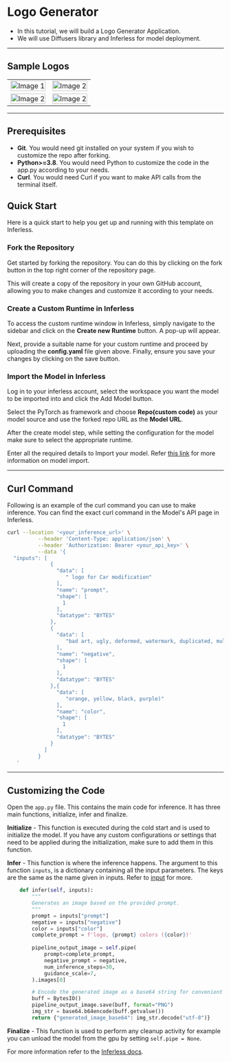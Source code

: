 # Logo Generator
 - In this tutorial, we will build a Logo Generator Application.
 - We will use Diffusers library and Inferless for model deployment.
---
## Sample Logos
<table>
  <tr>
    <td><img src="https://i.postimg.cc/RSYJXQYn/img1.png?dl=1" alt="Image 1" style="width: 100%;"></td>
    <td><img src="https://i.postimg.cc/vB4JXdNk/img2.png?dl=1" alt="Image 2" style="width: 100%;"></td>
  </tr>
  <tr>
    <td><img src="https://i.postimg.cc/hcZxjns0/img4.png?dl=1" alt="Image 2" style="width: 100%;"></td>
    <td><img src="https://i.postimg.cc/X3FDd2mF/img3.png?dl=1" alt="Image 2" style="width: 100%;"></td>
  </tr>
</table>

---
## Prerequisites
- **Git**. You would need git installed on your system if you wish to customize the repo after forking.
- **Python>=3.8**. You would need Python to customize the code in the app.py according to your needs.
- **Curl**. You would need Curl if you want to make API calls from the terminal itself.

## Quick Start
Here is a quick start to help you get up and running with this template on Inferless.

### Fork the Repository
Get started by forking the repository. You can do this by clicking on the fork button in the top right corner of the repository page.

This will create a copy of the repository in your own GitHub account, allowing you to make changes and customize it according to your needs.

### Create a Custom Runtime in Inferless
To access the custom runtime window in Inferless, simply navigate to the sidebar and click on the **Create new Runtime** button. A pop-up will appear.

Next, provide a suitable name for your custom runtime and proceed by uploading the **config.yaml** file given above. Finally, ensure you save your changes by clicking on the save button.

### Import the Model in Inferless
Log in to your inferless account, select the workspace you want the model to be imported into and click the Add Model button.

Select the PyTorch as framework and choose **Repo(custom code)** as your model source and use the forked repo URL as the **Model URL**.

After the create model step, while setting the configuration for the model make sure to select the appropriate runtime.

Enter all the required details to Import your model. Refer [this link](https://docs.inferless.com/integrations/github-custom-code) for more information on model import.

---
## Curl Command
Following is an example of the curl command you can use to make inference. You can find the exact curl command in the Model's API page in Inferless.

```bash
curl --location '<your_inference_url>' \
          --header 'Content-Type: application/json' \
          --header 'Authorization: Bearer <your_api_key>' \
          --data '{
  "inputs": [
              {
                "data": [
                   " logo for Car modification"
                ],
                "name": "prompt",
                "shape": [
                  1
                ],
                "datatype": "BYTES"
              },
              {
                "data": [
                   "bad art, ugly, deformed, watermark, duplicated, multiple images"
                ],
                "name": "negative",
                "shape": [
                  1
                ],
                "datatype": "BYTES"
              },{
                "data": [
                   "orange, yellow, black, purple)"
                ],
                "name": "color",
                "shape": [
                  1
                ],
                "datatype": "BYTES"
              }
            ]
          }
   '
```

---
## Customizing the Code
Open the `app.py` file. This contains the main code for inference. It has three main functions, initialize, infer and finalize.

**Initialize** -  This function is executed during the cold start and is used to initialize the model. If you have any custom configurations or settings that need to be applied during the initialization, make sure to add them in this function.

**Infer** - This function is where the inference happens. The argument to this function `inputs`, is a dictionary containing all the input parameters. The keys are the same as the name given in inputs. Refer to [input](#input) for more.

```python
    def infer(self, inputs):
        """
        Generates an image based on the provided prompt.
        """
        prompt = inputs["prompt"]
        negative = inputs["negative"]
        color = inputs["color"]
        complete_prompt = f'logo, {prompt} colors ({color})'
  
        pipeline_output_image = self.pipe(
            prompt=complete_prompt,
            negative_prompt = negative,
            num_inference_steps=30,
            guidance_scale=7,
        ).images[0]

        # Encode the generated image as a base64 string for convenient transfer
        buff = BytesIO()
        pipeline_output_image.save(buff, format="PNG")
        img_str = base64.b64encode(buff.getvalue())
        return {"generated_image_base64": img_str.decode("utf-8")}
```

**Finalize** - This function is used to perform any cleanup activity for example you can unload the model from the gpu by setting `self.pipe = None`.


For more information refer to the [Inferless docs](https://docs.inferless.com/).
